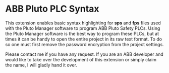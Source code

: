 # ABB Pluto PLC Syntax

This extension enables basic syntax highlighting for **sps** and **fps** files used with the Pluto Manager software to program ABB Pluto Safety PLCs.
Using the Pluto Manager software is the best way to program these PLCs, but at times it can be handy to open the entire project in its raw text format. To do so one must first remove the password encryption from the project settings.

Please contact me if you have any request. If you are an ABB developer and would like to take over the development of this extension or simply claim the name, I will gladly hand it over.
